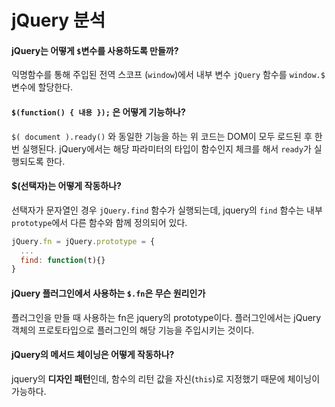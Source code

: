 # jQuery 분석

#### jQuery는 어떻게 `$`변수를 사용하도록 만들까?

익명함수를 통해 주입된 전역 스코프 \(`window`\)에서 내부 변수 `jQuery` 함수를 `window.$` 변수에 할당한다.

#### `$(function() { 내용 });` 은 어떻게 기능하나?

 `$( document ).ready()` 와 동일한 기능을 하는 위 코드는 DOM이 모두 로드된 후 한 번 실행된다. jQuery에서는 해당 파라미터의 타입이 함수인지 체크를 해서 `ready`가 실행되도록 한다.

#### $\(선택자\)는 어떻게 작동하나?

선택자가 문자열인 경우 `jQuery.find` 함수가 실행되는데, jquery의 `find` 함수는 내부 `prototype`에서 다른 함수와 함께 정의되어 있다.

```javascript
jQuery.fn = jQuery.prototype = {
  ...
  find: function(t){}
}
```

#### jQuery 플러그인에서 사용하는 `$.fn`은 무슨 원리인가 

플러그인을 만들 때 사용하는 fn은 jquery의 prototype이다. 플러그인에서는 jQuery 객체의 프로토타입으로 플러그인의 해당 기능을 주입시키는 것이다.

#### jQuery의 메서드 체이닝은 어떻게 작동하나?

jquery의 **디자인 패턴**인데, 함수의 리턴 값을 자신\(`this`\)로 지정했기 때문에 체이닝이 가능하다.


